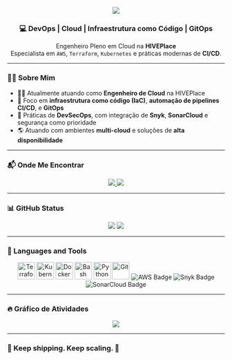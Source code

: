 <!-- Banner principal estilizado com emojis (sem quebrar o renderizador) -->
<p align="center">
  <img src="https://capsule-render.vercel.app/api?type=waving&color=7B42BC&height=180&section=header&text=🚀%20MARK%20DAVIS%20JÚNIOR%20🛠️&fontSize=35&fontColor=ffffff&animation=fadeIn" />
</p>

<h3 align="center">💻 DevOps | Cloud | Infraestrutura como Código | GitOps</h3>

<p align="center">
  Engenheiro Pleno em Cloud na <strong>HIVEPlace</strong>
  <br />
  Especialista em <code>AWS</code>, <code>Terraform</code>, <code>Kubernetes</code> e práticas modernas de <strong>CI/CD</strong>.
</p>

---

### 👨‍💻 Sobre Mim

- 👷‍♂️ Atualmente atuando como **Engenheiro de Cloud** na HIVEPlace
- 🚀 Foco em **infraestrutura como código (IaC)**, **automação de pipelines CI/CD**, e **GitOps**
- 🔐 Práticas de **DevSecOps**, com integração de **Snyk**, **SonarCloud** e segurança como prioridade
- 🌎 Atuando com ambientes **multi-cloud** e soluções de **alta disponibilidade**

---

### 📬 Onde Me Encontrar

<p align="center">
  <a href="https://linkedin.com/in/mark-davis-junior" target="_blank">
    <img src="https://img.shields.io/badge/LinkedIn-0A66C2?style=for-the-badge&logo=linkedin&logoColor=white" />
  </a>
  <a href="mailto:markdavisjr01@gmail.com" target="_blank">
    <img src="https://img.shields.io/badge/Gmail-D14836?style=for-the-badge&logo=gmail&logoColor=white" />
  </a>
</p>

---

### 📊 GitHub Status

<p align="center">
  <img src="https://github-readme-stats.vercel.app/api?username=markdavishive&show_icons=true&theme=tokyonight&hide_border=true&count_private=true" />
  <img src="https://github-profile-summary-cards.vercel.app/api/cards/profile-details?username=markdavishive&theme=tokyonight" />
</p>

---

### 🧰 Languages and Tools

<p align="center">
  <!-- Ícones SVG -->
  <img src="https://cdn.jsdelivr.net/gh/devicons/devicon/icons/terraform/terraform-original.svg" height="40" alt="Terraform" />
  <img src="https://cdn.jsdelivr.net/gh/devicons/devicon/icons/kubernetes/kubernetes-plain.svg" height="40" alt="Kubernetes" />
  <img src="https://cdn.jsdelivr.net/gh/devicons/devicon/icons/docker/docker-original.svg" height="40" alt="Docker" />
  <img src="https://cdn.jsdelivr.net/gh/devicons/devicon/icons/bash/bash-original.svg" height="40" alt="Bash" />
  <img src="https://cdn.jsdelivr.net/gh/devicons/devicon/icons/python/python-original.svg" height="40" alt="Python" />
  <img src="https://cdn.jsdelivr.net/gh/devicons/devicon/icons/git/git-original.svg" height="40" alt="Git" />
  <!-- Badges para serviços -->
  <img src="https://img.shields.io/badge/AWS-232F3E?style=for-the-badge&logo=amazonaws&logoColor=white" alt="AWS Badge" />
  <img src="https://img.shields.io/badge/Snyk-4C0A7B?style=for-the-badge&logo=snyk&logoColor=white" alt="Snyk Badge" />
  <img src="https://img.shields.io/badge/SonarCloud-F3702A?style=for-the-badge&logo=sonarcloud&logoColor=white" alt="SonarCloud Badge" />
</p>

---

### 🔥 Gráfico de Atividades

<p align="center">
  <img src="https://github-readme-activity-graph.vercel.app/graph?username=markdavishive&theme=tokyo-night&hide_border=true&area=true" />
</p>

---

### 🧠 Keep shipping. Keep scaling. 🚀
